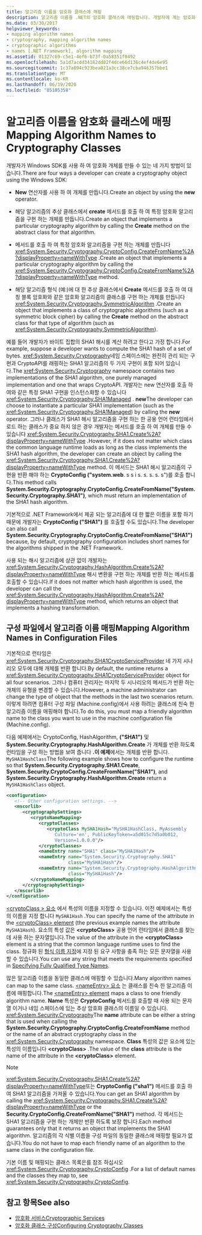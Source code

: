 ```yaml
---
title: 알고리즘 이름을 암호화 클래스에 매핑
description: 알고리즘 이름을 .NET의 암호화 클래스에 매핑합니다. 개발자에 게는 암호화 개체를 만드는 4 가지 옵션이 있습니다.
ms.date: 03/30/2017
helpviewer_keywords:
- mapping algorithm names
- cryptography, mapping algorithm names
- cryptographic algorithms
- names [.NET Framework], algorithm mapping
ms.assetid: 01327c69-c5e1-4ef6-b73f-0a58351f0492
ms.openlocfilehash: 5a1d7acdd34182dd82f4dce66d136c4ef4de6e95
ms.sourcegitcommit: 1c37a894c923bea021a3cc38ce7cba946357bbe1
ms.translationtype: MT
ms.contentlocale: ko-KR
ms.lasthandoff: 06/19/2020
ms.locfileid: "85105358"
---
```

# <a name="mapping-algorithm-names-to-cryptography-classes"></a><span data-ttu-id="15f2f-104">알고리즘 이름을 암호화 클래스에 매핑</span><span class="sxs-lookup"><span data-stu-id="15f2f-104">Mapping Algorithm Names to Cryptography Classes</span></span>
<span data-ttu-id="15f2f-105">개발자가 Windows SDK를 사용 하 여 암호화 개체를 만들 수 있는 네 가지 방법이 있습니다.</span><span class="sxs-lookup"><span data-stu-id="15f2f-105">There are four ways a developer can create a cryptography object using the Windows SDK:</span></span>  
  
- <span data-ttu-id="15f2f-106">**New** 연산자를 사용 하 여 개체를 만듭니다.</span><span class="sxs-lookup"><span data-stu-id="15f2f-106">Create an object by using the **new** operator.</span></span>  
  
- <span data-ttu-id="15f2f-107">해당 알고리즘의 추상 클래스에서 **create** 메서드를 호출 하 여 특정 암호화 알고리즘을 구현 하는 개체를 만듭니다.</span><span class="sxs-lookup"><span data-stu-id="15f2f-107">Create an object that implements a particular cryptography algorithm by calling the **Create** method on the abstract class for that algorithm.</span></span>  
  
- <span data-ttu-id="15f2f-108">메서드를 호출 하 여 특정 암호화 알고리즘을 구현 하는 개체를 만듭니다 <xref:System.Security.Cryptography.CryptoConfig.CreateFromName%2A?displayProperty=nameWithType> .</span><span class="sxs-lookup"><span data-stu-id="15f2f-108">Create an object that implements a particular cryptography algorithm by calling the <xref:System.Security.Cryptography.CryptoConfig.CreateFromName%2A?displayProperty=nameWithType> method.</span></span>  
  
- <span data-ttu-id="15f2f-109">해당 알고리즘 형식 (예:)에 대 한 추상 클래스에서 **Create** 메서드를 호출 하 여 대칭 블록 암호화와 같은 암호화 알고리즘의 클래스를 구현 하는 개체를 만듭니다 <xref:System.Security.Cryptography.SymmetricAlgorithm> .</span><span class="sxs-lookup"><span data-stu-id="15f2f-109">Create an object that implements a class of cryptographic algorithms (such as a symmetric block cipher) by calling the **Create** method on the abstract class for that type of algorithm (such as <xref:System.Security.Cryptography.SymmetricAlgorithm>).</span></span>  
  
 <span data-ttu-id="15f2f-110">예를 들어 개발자가 바이트 집합의 SHA1 해시를 계산 하려고 한다고 가정 합니다.</span><span class="sxs-lookup"><span data-stu-id="15f2f-110">For example, suppose a developer wants to compute the SHA1 hash of a set of bytes.</span></span> <span data-ttu-id="15f2f-111"><xref:System.Security.Cryptography>네임 스페이스에는 완전히 관리 되는 구현과 CryptoAPI를 래핑하는 SHA1 알고리즘의 두 가지 구현이 포함 되어 있습니다.</span><span class="sxs-lookup"><span data-stu-id="15f2f-111">The <xref:System.Security.Cryptography> namespace contains two implementations of the SHA1 algorithm, one purely managed implementation and one that wraps CryptoAPI.</span></span> <span data-ttu-id="15f2f-112">개발자는 new 연산자를 호출 하 여와 같은 특정 SHA1 구현을 인스턴스화할 수 있습니다 <xref:System.Security.Cryptography.SHA1Managed> . **new**</span><span class="sxs-lookup"><span data-stu-id="15f2f-112">The developer can choose to instantiate a particular SHA1 implementation (such as the <xref:System.Security.Cryptography.SHA1Managed>) by calling the **new** operator.</span></span> <span data-ttu-id="15f2f-113">그러나 클래스가 SHA1 해시 알고리즘을 구현 하는 한 공용 언어 런타임에서 로드 하는 클래스가 중요 하지 않은 경우 개발자는 메서드를 호출 하 여 개체를 만들 수 있습니다 <xref:System.Security.Cryptography.SHA1.Create%2A?displayProperty=nameWithType> .</span><span class="sxs-lookup"><span data-stu-id="15f2f-113">However, if it does not matter which class the common language runtime loads as long as the class implements the SHA1 hash algorithm, the developer can create an object by calling the <xref:System.Security.Cryptography.SHA1.Create%2A?displayProperty=nameWithType> method.</span></span> <span data-ttu-id="15f2f-114">이 메서드는 SHA1 해시 알고리즘의 구현을 반환 해야 하는 **CryptoConfig ("system.web**. s s i s. s. s. s. s")를 호출 합니다.</span><span class="sxs-lookup"><span data-stu-id="15f2f-114">This method calls **System.Security.Cryptography.CryptoConfig.CreateFromName("System.Security.Cryptography.SHA1")**, which must return an implementation of the SHA1 hash algorithm.</span></span>  
  
 <span data-ttu-id="15f2f-115">기본적으로 .NET Framework에서 제공 되는 알고리즘에 대 한 짧은 이름을 포함 하기 때문에 개발자는 **CryptoConfig ("SHA1")** 를 호출할 수도 있습니다.</span><span class="sxs-lookup"><span data-stu-id="15f2f-115">The developer can also call **System.Security.Cryptography.CryptoConfig.CreateFromName("SHA1")** because, by default, cryptography configuration includes short names for the algorithms shipped in the .NET Framework.</span></span>  
  
 <span data-ttu-id="15f2f-116">사용 되는 해시 알고리즘에 상관 없이 개발자는 <xref:System.Security.Cryptography.HashAlgorithm.Create%2A?displayProperty=nameWithType> 해시 변환을 구현 하는 개체를 반환 하는 메서드를 호출할 수 있습니다.</span><span class="sxs-lookup"><span data-stu-id="15f2f-116">If it does not matter which hash algorithm is used, the developer can call the <xref:System.Security.Cryptography.HashAlgorithm.Create%2A?displayProperty=nameWithType> method, which returns an object that implements a hashing transformation.</span></span>  
  
## <a name="mapping-algorithm-names-in-configuration-files"></a><span data-ttu-id="15f2f-117">구성 파일에서 알고리즘 이름 매핑</span><span class="sxs-lookup"><span data-stu-id="15f2f-117">Mapping Algorithm Names in Configuration Files</span></span>  
 <span data-ttu-id="15f2f-118">기본적으로 런타임은 <xref:System.Security.Cryptography.SHA1CryptoServiceProvider> 네 가지 시나리오 모두에 대해 개체를 반환 합니다.</span><span class="sxs-lookup"><span data-stu-id="15f2f-118">By default, the runtime returns a <xref:System.Security.Cryptography.SHA1CryptoServiceProvider> object for all four scenarios.</span></span> <span data-ttu-id="15f2f-119">그러나 컴퓨터 관리자는 마지막 두 시나리오의 메서드가 반환 하는 개체의 유형을 변경할 수 있습니다.</span><span class="sxs-lookup"><span data-stu-id="15f2f-119">However, a machine administrator can change the type of object that the methods in the last two scenarios return.</span></span> <span data-ttu-id="15f2f-120">이렇게 하려면 컴퓨터 구성 파일 (Machine.config)에서 사용 하려는 클래스에 친숙 한 알고리즘 이름을 매핑해야 합니다.</span><span class="sxs-lookup"><span data-stu-id="15f2f-120">To do this, you must map a friendly algorithm name to the class you want to use in the machine configuration file (Machine.config).</span></span>  
  
 <span data-ttu-id="15f2f-121">다음 예제에서는 CryptoConfig, HashAlgorithm, **("SHA1")** 및 **System.Security.Cryptography.HashAlgorithm.Create** 가 개체를 반환 하도록 런타임을 구성 하는 방법을 보여 줍니다 **.이 예제**에서는 개체를 반환 합니다. `MySHA1HashClass`</span><span class="sxs-lookup"><span data-stu-id="15f2f-121">The following example shows how to configure the runtime so that **System.Security.Cryptography.SHA1.Create**, **System.Security.CryptoConfig.CreateFromName("SHA1")**, and **System.Security.Cryptography.HashAlgorithm.Create** return a `MySHA1HashClass` object.</span></span>  
  
```xml  
<configuration>  
   <!-- Other configuration settings. -->  
   <mscorlib>  
      <cryptographySettings>  
         <cryptoNameMapping>  
            <cryptoClasses>  
               <cryptoClass MySHA1Hash="MySHA1HashClass, MyAssembly  
                  Culture='en', PublicKeyToken=a5d015c7d5a0b012,  
                  Version=1.0.0.0"/>  
            </cryptoClasses>  
            <nameEntry name="SHA1" class="MySHA1Hash"/>  
            <nameEntry name="System.Security.Cryptography.SHA1"  
                       class="MySHA1Hash"/>  
            <nameEntry name="System.Security.Cryptography.HashAlgorithm"  
                       class="MySHA1Hash"/>  
         </cryptoNameMapping>  
      </cryptographySettings>  
   </mscorlib>  
</configuration>  
```  
  
 <span data-ttu-id="15f2f-122">[<cryptoClass \> 요소](./file-schema/cryptography/cryptoclass-element.md) 에서 특성의 이름을 지정할 수 있습니다. 이전 예제에서는 특성의 이름을 지정 합니다 `MySHA1Hash` .</span><span class="sxs-lookup"><span data-stu-id="15f2f-122">You can specify the name of the attribute in the [<cryptoClass\> element](./file-schema/cryptography/cryptoclass-element.md) (the previous example names the attribute `MySHA1Hash`).</span></span> <span data-ttu-id="15f2f-123">요소의 특성 값은 **\<cryptoClass>** 공용 언어 런타임에서 클래스를 찾는 데 사용 하는 문자열입니다.</span><span class="sxs-lookup"><span data-stu-id="15f2f-123">The value of the attribute in the **\<cryptoClass>** element is a string that the common language runtime uses to find the class.</span></span> <span data-ttu-id="15f2f-124">정규화 된 [형식 이름 지정](../reflection-and-codedom/specifying-fully-qualified-type-names.md)에 지정 된 요구 사항을 충족 하는 모든 문자열을 사용할 수 있습니다.</span><span class="sxs-lookup"><span data-stu-id="15f2f-124">You can use any string that meets the requirements specified in [Specifying Fully Qualified Type Names](../reflection-and-codedom/specifying-fully-qualified-type-names.md).</span></span>  
  
 <span data-ttu-id="15f2f-125">많은 알고리즘 이름을 동일한 클래스에 매핑할 수 있습니다.</span><span class="sxs-lookup"><span data-stu-id="15f2f-125">Many algorithm names can map to the same class.</span></span> <span data-ttu-id="15f2f-126">[ \<nameEntry> 요소](./file-schema/cryptography/nameentry-element.md) 는 클래스를 친숙 한 알고리즘 이름에 매핑합니다.</span><span class="sxs-lookup"><span data-stu-id="15f2f-126">The [\<nameEntry> element](./file-schema/cryptography/nameentry-element.md) maps a class to one friendly algorithm name.</span></span> <span data-ttu-id="15f2f-127">**Name** 특성은 **CryptoConfig** 메서드를 호출할 때 사용 되는 문자열 이거나 네임 스페이스에 있는 추상 암호화 클래스의 이름일 수 있습니다. <xref:System.Security.Cryptography></span><span class="sxs-lookup"><span data-stu-id="15f2f-127">The **name** attribute can be either a string that is used when calling the **System.Security.Cryptography.CryptoConfig.CreateFromName** method or the name of an abstract cryptography class in the <xref:System.Security.Cryptography> namespace.</span></span> <span data-ttu-id="15f2f-128">**Class** 특성의 값은 요소에 있는 특성의 이름입니다 **\<cryptoClass>** .</span><span class="sxs-lookup"><span data-stu-id="15f2f-128">The value of the **class** attribute is the name of the attribute in the **\<cryptoClass>** element.</span></span>  
  
> [!NOTE]
> <span data-ttu-id="15f2f-129"><xref:System.Security.Cryptography.SHA1.Create%2A?displayProperty=nameWithType>또는 **CryptoConfig ("sha1")** 메서드를 호출 하 여 SHA1 알고리즘을 가져올 수 있습니다.</span><span class="sxs-lookup"><span data-stu-id="15f2f-129">You can get an SHA1 algorithm by calling the <xref:System.Security.Cryptography.SHA1.Create%2A?displayProperty=nameWithType> or the **Security.CryptoConfig.CreateFromName("SHA1")** method.</span></span> <span data-ttu-id="15f2f-130">각 메서드는 SHA1 알고리즘을 구현 하는 개체만 반환 하도록 보장 합니다.</span><span class="sxs-lookup"><span data-stu-id="15f2f-130">Each method guarantees only that it returns an object that implements the SHA1 algorithm.</span></span> <span data-ttu-id="15f2f-131">알고리즘의 각 식별 이름을 구성 파일의 동일한 클래스에 매핑할 필요가 없습니다.</span><span class="sxs-lookup"><span data-stu-id="15f2f-131">You do not have to map each friendly name of an algorithm to the same class in the configuration file.</span></span>  
  
 <span data-ttu-id="15f2f-132">기본 이름 및 매핑되는 클래스 목록은를 참조 하십시오 <xref:System.Security.Cryptography.CryptoConfig> .</span><span class="sxs-lookup"><span data-stu-id="15f2f-132">For a list of default names and the classes they map to, see <xref:System.Security.Cryptography.CryptoConfig>.</span></span>  
  
## <a name="see-also"></a><span data-ttu-id="15f2f-133">참고 항목</span><span class="sxs-lookup"><span data-stu-id="15f2f-133">See also</span></span>

- [<span data-ttu-id="15f2f-134">암호화 서비스</span><span class="sxs-lookup"><span data-stu-id="15f2f-134">Cryptographic Services</span></span>](../../standard/security/cryptographic-services.md)
- [<span data-ttu-id="15f2f-135">암호화 클래스 구성</span><span class="sxs-lookup"><span data-stu-id="15f2f-135">Configuring Cryptography Classes</span></span>](configure-cryptography-classes.md)
